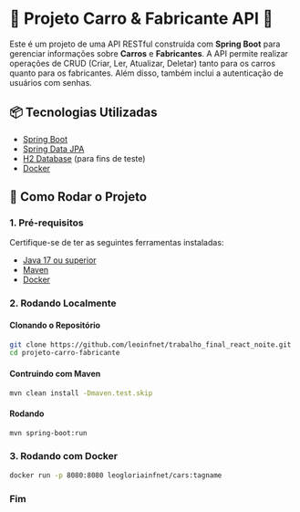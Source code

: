 # 🚗 **Projeto Carro & Fabricante API** 🚗

Este é um projeto de uma API RESTful construída com **Spring Boot** para gerenciar informações sobre **Carros** e **Fabricantes**. A API permite realizar operações de CRUD (Criar, Ler, Atualizar, Deletar) tanto para os carros quanto para os fabricantes. Além disso, também inclui a autenticação de usuários com senhas.

## 📦 **Tecnologias Utilizadas**

- [Spring Boot](https://spring.io/projects/spring-boot)
- [Spring Data JPA](https://spring.io/projects/spring-data)
- [H2 Database](https://www.h2database.com/html/main.html) (para fins de teste)
- [Docker](https://www.docker.com/)

## 🚀 **Como Rodar o Projeto**

### 1. **Pré-requisitos**

Certifique-se de ter as seguintes ferramentas instaladas:

- [Java 17 ou superior](https://adoptium.net/)
- [Maven](https://maven.apache.org/)
- [Docker](https://www.docker.com/get-started)

### 2. **Rodando Localmente**

#### Clonando o Repositório

```bash
git clone https://github.com/leoinfnet/trabalho_final_react_noite.git
cd projeto-carro-fabricante
```

#### Contruindo com Maven
```bash
mvn clean install -Dmaven.test.skip
```
#### Rodando
```bash
mvn spring-boot:run
```

### 3. **Rodando com Docker**
```bash
docker run -p 8080:8080 leogloriainfnet/cars:tagname
```

### Fim



